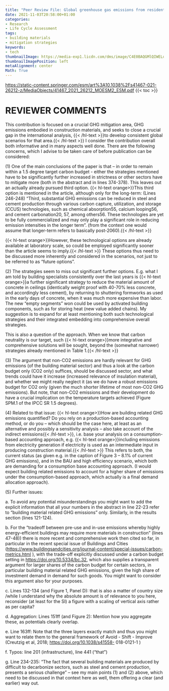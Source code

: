 ```yaml
---
title: "Peer Review File: Global greenhouse gas emissions from residential and commercial building materials and mitigation strategies to 2060"
date: 2021-11-03T20:58:00+01:00
categories:
- Research
- Life Cycle Assessment
tags:
- building materials
- mitigation strategies
keywords:
- tech
thumbnailImage: https://media-exp1.licdn.com/dms/image/C4E0BAQGMlQIWELuM6g/company-logo_200_200/0/1619436284004?e=2159024400&v=beta&t=UuBzW2AIo49_Opm0imu46qarS8o6lbc0dEBtKrVVi_M
thumbnailImagePosition: left
metaAlignment: center
Math: True
---
```


<!--more-->
https://static-content.springer.com/esm/art%3A10.1038%2Fs41467-021-26212-z/MediaObjects/41467_2021_26212_MOESM2_ESM.pdf
{{< toc >}}

# REVIEWER COMMENTS

This contribution is focused on a crucial GHG mitigation area, GHG emissions embodied in construction materials, and seeks to close a crucial gap in the international analysis, {{< /hl-text >}}to develop consistent global scenarios for that area.{{< /hl-text >}} I consider the contribution overall both informative and in many aspects well done. There are the following concerns, which I advise to be taken care of before publication can be considered:

(1) One of the main conclusions of the paper is that – in order to remain within a 1.5 degree target carbon budget - either the strategies mentioned have to be significantly further increased in strictness or other sectors have to mitigate more (both in the abstract and in lines 374-378). This leaves out an actually already pursued third option. {{< hl-text orange>}}This third option is mentioned in the article, although only for the long-term: (Lines 246-248) “Third, substantial GHG emissions can be reduced in steel and cement production through various carbon capture, utilization, and storage (CCUS) technologies, such as chemical absorption55, calcium looping56, and cement carbonation20, 57, among others56. These technologies are yet to be fully commercialized and may only play a significant role in reducing emission intensities in the longer term”. (from the context one would assume that longer-term refers to basically post-2060).{{< /hl-text >}}

{{< hl-text orange>}}However, these technological options are already available at laboratory scale, so could be employed significantly sooner than the article seems to imply.{{< /hl-text >}} These options thus need to be discussed more inherently and considered in the scenarios, not just to be referred to as “future options”.

(2) The strategies seem to miss out significant further options. E.g. what I am told by building specialists consistently over the last years is {{< hl-text orange>}}a further significant strategy to reduce the material amount of concrete in ceilings (identically weight proof with 40-70% less concrete, and accordingly less cement), by returning to shuttering formworks as used in the early days of concrete, when it was much more expensive than labor. The new “empty segments” won could be used by activated building components, such as for storing heat (new value added chains). My suggestion is to expand for at least mentioning both such technological strategies and their integrated embedding into comprehensive overall strategies.

This is also a question of the approach. When we know that carbon neutrality is our target, such {{< hl-text orange>}}more integrative and comprehensive solutions will be sought, beyond the (somewhat narrower) strategies
already mentioned in Table 1.{{< /hl-text >}}

(3) The argument that non-CO2 emissions are hardly relevant for GHG emissions (of the building material sector) and thus a look at the carbon budget only (CO2 only) suffices, should be discussed sector, and what trends could have it increase (increased relevance of insulation material), and whether we might really neglect it (as we do have a robust emissions budget for CO2 only (given the much shorter lifetime of most non-CO2 GHG emissions). But note, that non-CO2 emissions and their development do have a crucial implication on the temperature targets achieved (Figure SPM.1 of the IPCC SR 1.5 degrees).

(4) Related to that issue: {{< hl-text orange>}}How are building related GHG emissions quantified? Do you rely on a production-based accounting method, or do you – which should be the case here, at least as an alternative and possibly a sensitivity analysis – also take account of the indirect emissions{{< /hl-text >}}, i.e. base your analysis on a consumption-based accounting approach, e.g. {{< hl-text orange>}}including emissions from electricity generation if electricity is used as an intermediate input in producing construction material.{{< /hl-text >}} This refers to both, the current status (as given e.g. in the caption of Figure 3 – 8.1% of current GHG emissions), and in the BAU and high efficiency scenario, which both are demanding for a consumption base accounting approach. (I would expect building related emissions to account for a higher share of emissions under the consumption-based approach, which actually is a final demand allocation approach).

(5) Further issues:

a. To avoid any potential misunderstandings you might want to add the explicit information that all
your numbers in the abstract in line 22-23 refer to “building material related GHG emissions” only.
Similarly, in the results section (lines 121-124).

b. For the “tradeoff between pre-use and in-use emissions whereby highly energy-efficient buildings
may require more materials in construction” (lines 47-48)) there is more recent and comprehensive
work then cited so far, in particular in the recent special issue of Buildings and Cities
(https://www.buildingsandcities.org/journal-content/special-issues/carbon-metrics.html ), with the
trade-off explicitly discussed under a carbon budget setting in https://doi.org/10.5334/bc.32, which
also supplies a transparent argument for larger shares of the carbon budget for certain sectors, in
particular building material related GHG emissions, given the high share of investment demand in
demand for such goods. You might want to consider this argument also for your purposes.

c. Lines 132-134 (and Figure 1, Panel D): that is also a matter of country size /while I understand why
the absolute amount is of relevance to you here, reconsider (at least for the SI) a figure with a scaling
of vertical axis rather as per capita?

d. Aggregation: Lines 151ff (and Figure 2): Mention how you aggregate these, as potentials clearly
overlap.

e. Line 163ff: Note that the three layers exactly match and thus you might want to relate them to the
general framework of Avoid - Shift - Improve (Creutzig et al, 2018; https://doi.org/10.1038/s41558-
018-0121-1 )

f. Typos: line 201 (infrastructure), line 441 (“that”)

g. Line 234-235: “The fact that several building materials are produced by difficult to decarbonize
sectors, such as steel and cement production, presents a serious challenge” – see my main points (1)
and (2) above, which need to be discussed in that context here as well, them offering a clear (and
earlier) way out.
